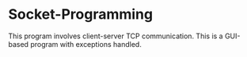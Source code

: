 # Socket-Programming
This program involves client-server TCP communication.
This is a GUI-based program with exceptions handled.
